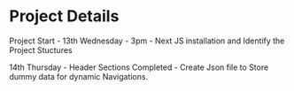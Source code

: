 # Project Details 

Project Start - 13th Wednesday - 3pm 
    - Next JS installation and Identify the Project Stuctures

14th Thursday 
        - Header Sections Completed
        - Create Json file to Store dummy data for dynamic Navigations.

